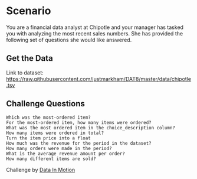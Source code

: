 # Scenario

You are a financial data analyst at Chipotle and your manager has tasked you with analyzing the most recent sales numbers. She has provided the following set of questions she would like answered.

## Get the Data
Link to dataset: https://raw.githubusercontent.com/justmarkham/DAT8/master/data/chipotle.tsv

## Challenge Questions

    Which was the most-ordered item?
    For the most-ordered item, how many items were ordered?
    What was the most ordered item in the choice_description column?
    How many items were ordered in total?
    Turn the item price into a float
    How much was the revenue for the period in the dataset?
    How many orders were made in the period?
    What is the average revenue amount per order?
    How many different items are sold?

Challenge by [Data In Motion](https://d-i-motion.com/lessons/challenge-1-chipotle-sales/)
